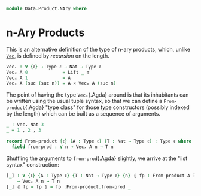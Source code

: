 <!--
```agda
open import 1Lab.Path
open import 1Lab.Type
```
-->

```agda
module Data.Product.NAry where
```

# n-Ary Products

This is an alternative definition of the type of n-ary products, which,
unlike [`Vec`](Data.Vec.Base.html), is defined by _recursion_ on the
length.

```agda
Vecₓ : ∀ {ℓ} → Type ℓ → Nat → Type ℓ
Vecₓ A 0             = Lift _ ⊤
Vecₓ A 1             = A
Vecₓ A (suc (suc n)) = A × Vecₓ A (suc n)
```

The point of having the type `Vecₓ`{.Agda} around is that its
inhabitants can be written using the usual tuple syntax, so that we can
define a `From-product`{.Agda} "type class" for those type constructors
(possibly indexed by the length) which can be built as a sequence of
arguments.

```agda
_ : Vecₓ Nat 3
_ = 1 , 2 , 3

record From-product {ℓ} (A : Type ℓ) (T : Nat → Type ℓ) : Type ℓ where
  field from-prod : ∀ n → Vecₓ A n → T n
```

Shuffling the arguments to `from-prod`{.Agda} slightly, we arrive at the
"list syntax" construction:

```agda
[_] : ∀ {ℓ} {A : Type ℓ} {T : Nat → Type ℓ} {n} ⦃ fp : From-product A T ⦄
    → Vecₓ A n → T n
[_] ⦃ fp = fp ⦄ = fp .From-product.from-prod _
```
